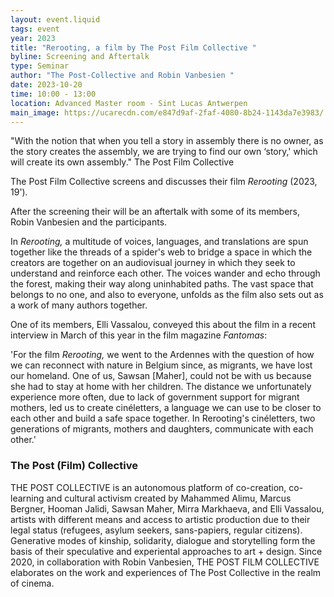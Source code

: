 ```yaml
---
layout: event.liquid
tags: event
year: 2023
title: "Rerooting, a film by The Post Film Collective "
byline: Screening and Aftertalk
type: Seminar
author: "The Post-Collective and Robin Vanbesien "
date: 2023-10-20
time: 10:00 - 13:00
location: Advanced Master room - Sint Lucas Antwerpen
main_image: https://ucarecdn.com/e847d9af-2faf-4080-8b24-1143da7e3983/
---
```

"With the notion that when you tell a story in assembly there is no owner, as the story creates the assembly, we are trying to find our own ‘story,' which will create its own assembly." The Post Film Collective

The Post Film Collective screens and discusses their film *Rerooting* (2023, 19')*.* 

After the screening their will be an aftertalk with some of its members, Robin Vanbesien and the participants.

In *Rerooting,* a multitude of voices, languages, and translations are spun together like the threads of a spider's web to bridge a space in which the creators are together on an audiovisual journey in which they seek to understand and reinforce each other. The voices wander and echo through the forest, making their way along uninhabited paths. The vast space that belongs to no one, and also to everyone, unfolds as the film also sets out as a work of many authors together. 

One of its members, Elli Vassalou, conveyed this about the film  in a recent interview in March of this year in the film magazine *Fantomas*:

'For the film *Rerooting,* we went to the Ardennes with the question of how we can reconnect with nature in Belgium since, as migrants, we have lost our homeland. One of us, Sawsan \[Maher], could not be with us because she had to stay at home with her children. The distance we unfortunately experience more often, due to lack of government support for migrant mothers, led us to create cinéletters, a language we can use to be closer to each other and build a safe space together. In Rerooting's cinéletters, two generations of migrants, mothers and daughters, communicate with each other.'

### The Post (Film) Collective

THE POST COLLECTIVE is an autonomous platform of co-creation, co-learning and cultural activism created by Mahammed Alimu, Marcus Bergner, Hooman Jalidi, Sawsan Maher, Mirra Markhaeva, and Elli Vassalou, artists with different means and access to artistic production due to their legal status (refugees, asylum seekers, sans-papiers, regular citizens). Generative modes of kinship, solidarity, dialogue and storytelling form the basis of their speculative and experiental approaches to art + design. Since 2020, in collaboration with Robin Vanbesien, THE POST FILM COLLECTIVE elaborates on the work and experiences of The Post Collective in the realm of cinema.
